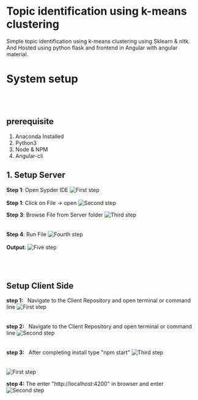 # Topic identification using k-means clustering
Simple topic identification using k-means clustering using Sklearn & nltk. And Hosted using python flask and frontend in Angular with angular material.


# System setup 
<br>
<br>

## prerequisite
1. Anaconda Installed
2. Python3
3. Node & NPM
4. Angular-cli

## 1. Setup Server
<b>Step 1</b>: Open Sypder IDE 
![First step](/images/01.png)
<br>
<br>
<b>Step 1</b>: Click on File -> open 
![Second step](/images/02.png)
<br>

<b>Step 3</b>: Browse File from Server folder
![Third step](/images/03.png)
<br>
<br>
<br>
<b>Step 4</b>: Run File 
![Fourth step](/images/04.png)
<br>
<br>
<b>Output</b>: 
![Five step](/images/05-output.png)
<br>
<br>
<br>
<br>
## Setup Client Side
<b> step 1: </b> &nbsp; Navigate to the Client Repository and open terminal or command line
 ![First step](/images/06.png)
<br>
<br><br>
<b> step 2: </b> &nbsp; Navigate to the Client Repository and open terminal or command line
 ![Second step](/images/07.png)
<br>
<br>
<br>
<b> step 3: </b> &nbsp; After completing install type "npm start"
 ![Third step](/images/08.png)
<br>
<br>
<br>
 ![First step](/images/09.png)

<b> step 4: </b> The enter "http://localhost:4200" in browser and enter
 ![Second step](/images/10.png)
<br>